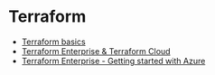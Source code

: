 # Terraform

* [Terraform basics](hello-tf-readme.md)
* [Terraform Enterprise & Terraform Cloud](te-tc-readme.md)
* [Terraform Enterprise - Getting started with Azure](tf-azure-readme.md)